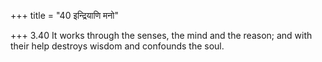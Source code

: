 +++
title = "40 इन्द्रियाणि मनो"

+++
3.40 It works through the senses, the mind and the reason; and with
their help destroys wisdom and confounds the soul.
